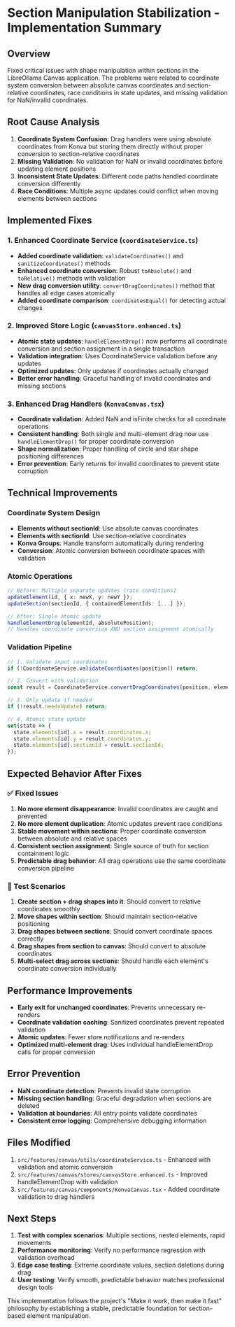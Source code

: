 # Section Manipulation Stabilization - Implementation Summary

## Overview
Fixed critical issues with shape manipulation within sections in the LibreOllama Canvas application. The problems were related to coordinate system conversion between absolute canvas coordinates and section-relative coordinates, race conditions in state updates, and missing validation for NaN/invalid coordinates.

## Root Cause Analysis
1. **Coordinate System Confusion**: Drag handlers were using absolute coordinates from Konva but storing them directly without proper conversion to section-relative coordinates
2. **Missing Validation**: No validation for NaN or invalid coordinates before updating element positions
3. **Inconsistent State Updates**: Different code paths handled coordinate conversion differently
4. **Race Conditions**: Multiple async updates could conflict when moving elements between sections

## Implemented Fixes

### 1. Enhanced Coordinate Service (`coordinateService.ts`)
- **Added coordinate validation**: `validateCoordinates()` and `sanitizeCoordinates()` methods
- **Enhanced coordinate conversion**: Robust `toAbsolute()` and `toRelative()` methods with validation
- **New drag conversion utility**: `convertDragCoordinates()` method that handles all edge cases atomically
- **Added coordinate comparison**: `coordinatesEqual()` for detecting actual changes

### 2. Improved Store Logic (`canvasStore.enhanced.ts`)
- **Atomic state updates**: `handleElementDrop()` now performs all coordinate conversion and section assignment in a single transaction
- **Validation integration**: Uses CoordinateService validation before any updates
- **Optimized updates**: Only updates if coordinates actually changed
- **Better error handling**: Graceful handling of invalid coordinates and missing sections

### 3. Enhanced Drag Handlers (`KonvaCanvas.tsx`)
- **Coordinate validation**: Added NaN and isFinite checks for all coordinate operations
- **Consistent handling**: Both single and multi-element drag now use `handleElementDrop()` for proper coordinate conversion
- **Shape normalization**: Proper handling of circle and star shape positioning differences
- **Error prevention**: Early returns for invalid coordinates to prevent state corruption

## Technical Improvements

### Coordinate System Design
- **Elements without sectionId**: Use absolute canvas coordinates
- **Elements with sectionId**: Use section-relative coordinates
- **Konva Groups**: Handle transform automatically during rendering
- **Conversion**: Atomic conversion between coordinate spaces with validation

### Atomic Operations
```typescript
// Before: Multiple separate updates (race conditions)
updateElement(id, { x: newX, y: newY });
updateSection(sectionId, { containedElementIds: [...] });

// After: Single atomic update
handleElementDrop(elementId, absolutePosition);
// Handles coordinate conversion AND section assignment atomically
```

### Validation Pipeline
```typescript
// 1. Validate input coordinates
if (!CoordinateService.validateCoordinates(position)) return;

// 2. Convert with validation
const result = CoordinateService.convertDragCoordinates(position, element, sections);

// 3. Only update if needed
if (!result.needsUpdate) return;

// 4. Atomic state update
set(state => {
  state.elements[id].x = result.coordinates.x;
  state.elements[id].y = result.coordinates.y;
  state.elements[id].sectionId = result.sectionId;
});
```

## Expected Behavior After Fixes

### ✅ Fixed Issues
1. **No more element disappearance**: Invalid coordinates are caught and prevented
2. **No more element duplication**: Atomic updates prevent race conditions
3. **Stable movement within sections**: Proper coordinate conversion between absolute and relative spaces
4. **Consistent section assignment**: Single source of truth for section containment logic
5. **Predictable drag behavior**: All drag operations use the same coordinate conversion pipeline

### 🧪 Test Scenarios
1. **Create section + drag shapes into it**: Should convert to relative coordinates smoothly
2. **Move shapes within section**: Should maintain section-relative positioning
3. **Drag shapes between sections**: Should convert coordinate spaces correctly
4. **Drag shapes from section to canvas**: Should convert to absolute coordinates
5. **Multi-select drag across sections**: Should handle each element's coordinate conversion individually

## Performance Improvements
- **Early exit for unchanged coordinates**: Prevents unnecessary re-renders
- **Coordinate validation caching**: Sanitized coordinates prevent repeated validation
- **Atomic updates**: Fewer store notifications and re-renders
- **Optimized multi-element drag**: Uses individual handleElementDrop calls for proper conversion

## Error Prevention
- **NaN coordinate detection**: Prevents invalid state corruption
- **Missing section handling**: Graceful degradation when sections are deleted
- **Validation at boundaries**: All entry points validate coordinates
- **Consistent error logging**: Comprehensive debugging information

## Files Modified
1. `src/features/canvas/utils/coordinateService.ts` - Enhanced with validation and atomic conversion
2. `src/features/canvas/stores/canvasStore.enhanced.ts` - Improved handleElementDrop with validation
3. `src/features/canvas/components/KonvaCanvas.tsx` - Added coordinate validation to drag handlers

## Next Steps
1. **Test with complex scenarios**: Multiple sections, nested elements, rapid movements
2. **Performance monitoring**: Verify no performance regression with validation overhead
3. **Edge case testing**: Extreme coordinate values, section deletions during drag
4. **User testing**: Verify smooth, predictable behavior matches professional design tools

This implementation follows the project's "Make it work, then make it fast" philosophy by establishing a stable, predictable foundation for section-based element manipulation.
